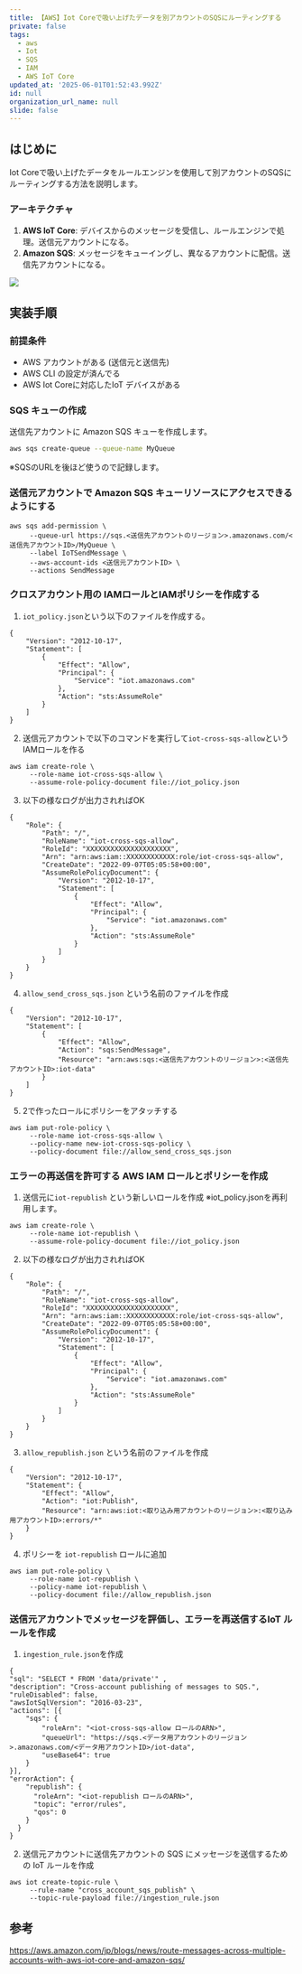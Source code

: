 ```yaml
---
title: 【AWS】Iot Coreで吸い上げたデータを別アカウントのSQSにルーティングする
private: false
tags:
  - aws
  - Iot
  - SQS
  - IAM
  - AWS IoT Core
updated_at: '2025-06-01T01:52:43.992Z'
id: null
organization_url_name: null
slide: false
---
```


## はじめに

Iot Coreで吸い上げたデータをルールエンジンを使用して別アカウントのSQSにルーティングする方法を説明します。

### アーキテクチャ

1. **AWS IoT Core**: デバイスからのメッセージを受信し、ルールエンジンで処理。送信元アカウントになる。
2. **Amazon SQS**: メッセージをキューイングし、異なるアカウントに配信。送信先アカウントになる。

![](https://storage.googleapis.com/zenn-user-upload/3ad723012f2e-20240625.png)

## 実装手順

### 前提条件

- AWS アカウントがある (送信元と送信先)
- AWS CLI の設定が済んでる
- AWS Iot Coreに対応したIoT デバイスがある

### SQS キューの作成

送信先アカウントに Amazon SQS キューを作成します。

```bash
aws sqs create-queue --queue-name MyQueue
```
※SQSのURLを後ほど使うので記録します。

### 送信元アカウントで Amazon SQS キューリソースにアクセスできるようにする

```
aws sqs add-permission \
     --queue-url https://sqs.<送信先アカウントのリージョン>.amazonaws.com/<送信先アカウントID>/MyQueue \
     --label IoTSendMessage \
     --aws-account-ids <送信元アカウントID> \
     --actions SendMessage
```

### クロスアカウント用の IAMロールとIAMポリシーを作成する

1. `iot_policy.json`という以下のファイルを作成する。

```
{
    "Version": "2012-10-17",
    "Statement": [
        {
			"Effect": "Allow",
			"Principal": {
				"Service": "iot.amazonaws.com"
			},
			"Action": "sts:AssumeRole"
		}
	]
}
```

2. 送信元アカウントで以下のコマンドを実行して`iot-cross-sqs-allow`というIAMロールを作る

```
aws iam create-role \
     --role-name iot-cross-sqs-allow \
     --assume-role-policy-document file://iot_policy.json
```

3. 以下の様なログが出力されればOK

```
{
    "Role": {
        "Path": "/",
        "RoleName": "iot-cross-sqs-allow",
        "RoleId": "XXXXXXXXXXXXXXXXXXXXX",
        "Arn": "arn:aws:iam::XXXXXXXXXXXX:role/iot-cross-sqs-allow",
        "CreateDate": "2022-09-07T05:05:58+00:00",
        "AssumeRolePolicyDocument": {
            "Version": "2012-10-17",
            "Statement": [
				{
					"Effect": "Allow",
					"Principal": {
						"Service": "iot.amazonaws.com"
					},
					"Action": "sts:AssumeRole"
				}
			]
		}
    }
}
```

4. `allow_send_cross_sqs.json` という名前のファイルを作成

```
{
    "Version": "2012-10-17",
    "Statement": [
		{
			"Effect": "Allow",
			"Action": "sqs:SendMessage",
			"Resource": "arn:aws:sqs:<送信先アカウントのリージョン>:<送信先アカウントID>:iot-data"
		}
	]
}
```

5. 2で作ったロールにポリシーをアタッチする

```
aws iam put-role-policy \
     --role-name iot-cross-sqs-allow \
     --policy-name new-iot-cross-sqs-policy \
     --policy-document file://allow_send_cross_sqs.json
```

### エラーの再送信を許可する AWS IAM ロールとポリシーを作成

1. 送信元に`iot-republish` という新しいロールを作成
※iot_policy.jsonを再利用します。

```
aws iam create-role \
     --role-name iot-republish \
     --assume-role-policy-document file://iot_policy.json
```

2. 以下の様なログが出力されればOK

```
{
    "Role": {
        "Path": "/",
        "RoleName": "iot-cross-sqs-allow",
        "RoleId": "XXXXXXXXXXXXXXXXXXXXX",
        "Arn": "arn:aws:iam::XXXXXXXXXXXX:role/iot-cross-sqs-allow",
        "CreateDate": "2022-09-07T05:05:58+00:00",
        "AssumeRolePolicyDocument": {
            "Version": "2012-10-17",
            "Statement": [
				{
					"Effect": "Allow",
					"Principal": {
						"Service": "iot.amazonaws.com"
					},
					"Action": "sts:AssumeRole"
				}
			]
		}
    }
}
```

3. `allow_republish.json` という名前のファイルを作成

```
{
    "Version": "2012-10-17",
    "Statement": {
        "Effect": "Allow",
        "Action": "iot:Publish",
        "Resource": "arn:aws:iot:<取り込み用アカウントのリージョン>:<取り込み用アカウントID>:errors/*"
    }
}
```

4. ポリシーを `iot-republish` ロールに追加

```
aws iam put-role-policy \
     --role-name iot-republish \
     --policy-name iot-republish \
     --policy-document file://allow_republish.json
```

### 送信元アカウントでメッセージを評価し、エラーを再送信するIoT ルールを作成

1. `ingestion_rule.json`を作成

```
{
"sql": "SELECT * FROM 'data/private'" ,
"description": "Cross-account publishing of messages to SQS.",
"ruleDisabled": false,
"awsIotSqlVersion": "2016-03-23",
"actions": [{
	"sqs": {
		"roleArn": "<iot-cross-sqs-allow ロールのARN>",
		"queueUrl": "https://sqs.<データ用アカウントのリージョン>.amazonaws.com/<データ用アカウントID>/iot-data",
		"useBase64": true
	}
}],
"errorAction": {
    "republish": {
      "roleArn": "<iot-republish ロールのARN>",
      "topic": "error/rules",
      "qos": 0
    }
  }
}
```

2. 送信元アカウントに送信先アカウントの SQS にメッセージを送信するための IoT ルールを作成

```
aws iot create-topic-rule \
     --rule-name "cross_account_sqs_publish" \
     --topic-rule-payload file://ingestion_rule.json
```

## 参考
https://aws.amazon.com/jp/blogs/news/route-messages-across-multiple-accounts-with-aws-iot-core-and-amazon-sqs/